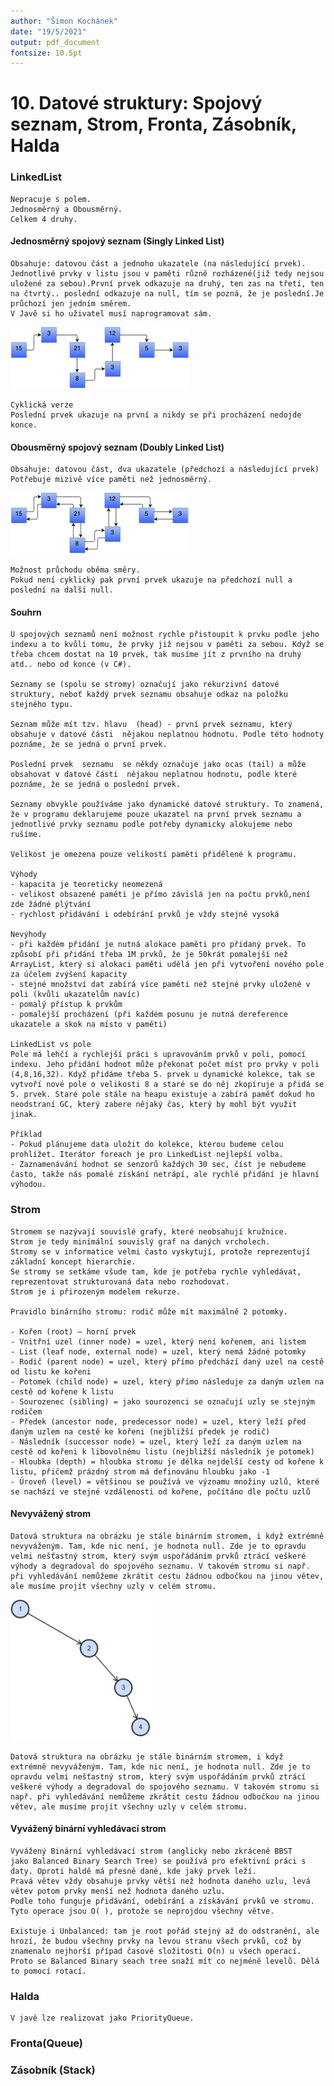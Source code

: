 ```yaml
---
author: "Šimon Kochánek"
date: "19/5/2021"
output: pdf_document
fontsize: 10.5pt
---
```


<style type="text/css">
  body{
    font-size: 10.5pt;
  }
</style>

# 10. Datové struktury: Spojový seznam, Strom, Fronta, Zásobník, Halda

### LinkedList

    Nepracuje s polem.
    Jednosměrný a Obousměrný.
    Celkem 4 druhy.

#### Jednosměrný spojový seznam (Singly Linked List)

    Obsahuje: datovou část a jednoho ukazatele (na následující prvek).
    Jednotlivé prvky v listu jsou v paměti různě rozházené(již tedy nejsou uložené za sebou).První prvek odkazuje na druhý, ten zas na třetí, ten na čtvrtý.. poslední odkazuje na null, tím se pozná, že je poslední.Je průchozí jen jedním směrem.
    V Javě si ho uživatel musí naprogramovat sám.

![](images/SinglyLinkedList.png)

    Cyklická verze
    Poslední prvek ukazuje na první a nikdy se při procházení nedojde konce.

#### Obousměrný spojový seznam (Doubly Linked List)

    Obsahuje: datovou část, dva ukazatele (předchozí a následující prvek)
    Potřebuje mizivě více paměti než jednosměrný.

![](images/DoublyLinkedList.png)

    Možnost průchodu oběma směry.
    Pokud není cyklický pak první prvek ukazuje na předchozí null a poslední na další null.

#### Souhrn

    U spojových seznamů není možnost rychle přistoupit k prvku podle jeho indexu a to kvůli tomu, že prvky již nejsou v paměti za sebou. Když se třeba chcem dostat na 10 prvek, tak musíme jít z prvního na druhý atd.. nebo od konce (v C#).

    Seznamy se (spolu se stromy) označují jako rekurzivní datové struktury, neboť každý prvek seznamu obsahuje odkaz na položku stejného typu.

    Seznam může mít tzv. hlavu  (head) - první prvek seznamu, který obsahuje v datové části  nějakou neplatnou hodnotu. Podle této hodnoty poznáme, že se jedná o první prvek.

    Poslední prvek  seznamu  se někdy označuje jako ocas (tail) a může obsahovat v datové části  nějakou neplatnou hodnotu, podle které poznáme, že se jedná o poslední prvek.

    Seznamy obvykle používáme jako dynamické datové struktury. To znamená, že v programu deklarujeme pouze ukazatel na první prvek seznamu a jednotlivé prvky seznamu podle potřeby dynamicky alokujeme nebo rušíme.

    Velikost je omezena pouze velikostí paměti přidělené k programu.

    Výhody
    - kapacita je teoreticky neomezená
    - velikost obsazené paměti je přímo závislá jen na počtu prvků,není zde žádné plýtvání
    - rychlost přidávání i odebírání prvků je vždy stejně vysoká
    
    Nevýhody
    - při každém přidání je nutná alokace paměti pro přidaný prvek. To způsobí při přidání třeba 1M prvků, že je 50krát pomalejší než ArrayList, který si alokaci paměti udělá jen při vytvoření nového pole za účelem zvýšení kapacity
    - stejné množství dat zabírá více paměti než stejné prvky uložené v poli (kvůli ukazatelům navíc)
    - pomalý přístup k prvkům
    - pomalejší procházení (při každém posunu je nutná dereference ukazatele a skok na místo v paměti)

    LinkedList vs pole
    Pole má lehčí a rychlejší práci s upravováním prvků v poli, pomocí indexu. Jeho přidání hodnot může překonat počet míst pro prvky v poli (4,8,16,32). Když přidáme třeba 5. prvek u dynamické kolekce, tak se vytvoří nové pole o velikosti 8 a staré se do něj zkopíruje a přidá se 5. prvek. Staré pole stále na heapu existuje a zabírá paměť dokud ho neodstraní GC, který zabere nějaký čas, který by mohl být využit jinak.

    Příklad
    - Pokud plánujeme data uložit do kolekce, kterou budeme celou prohlížet. Iterátor foreach je pro LinkedList nejlepší volba.
    - Zaznamenávání hodnot se senzorů každých 30 sec, číst je nebudeme často, takže nás pomalé získání netrápí, ale rychlé přidání je hlavní výhodou.

### Strom

    Stromem se nazývají souvislé grafy, které neobsahují kružnice.
    Strom je tedy minimální souvislý graf na daných vrcholech.
    Stromy se v informatice velmi často vyskytují, protože reprezentují základní koncept hierarchie.
    Se stromy se setkáme všude tam, kde je potřeba rychle vyhledávat, reprezentovat strukturovaná data nebo rozhodovat.
    Strom je i přirozeným modelem rekurze.

    Pravidlo binárního stromu: rodič může mít maximálně 2 potomky.

    - Kořen (root) – horní prvek
    - Vnitřní uzel (inner node) = uzel, který není kořenem, ani listem
    - List (leaf node, external node) = uzel, který nemá žádné potomky
    - Rodič (parent node) = uzel, který přímo předchází daný uzel na cestě od listu ke kořeni
    - Potomek (child node) = uzel, který přímo následuje za daným uzlem na cestě od kořene k listu
    - Sourozenec (sibling) = jako sourozenci se označují uzly se stejným rodičem
    - Předek (ancestor node, predecessor node) = uzel, který leží před daným uzlem na cestě ke kořeni (nejbližší předek je rodič)
    - Následník (successor node) = uzel, který leží za daným uzlem na cestě od kořeni k libovolnému listu (nejbližší následník je potomek)
    - Hloubka (depth) = hloubka stromu je délka nejdelší cesty od kořene k listu, přičemž prázdný strom má definovánu hloubku jako -1
    - Úroveň (level) = většinou se používá ve významu množiny uzlů, které se nachází ve stejné vzdálenosti od kořene, počítáno dle počtu uzlů

#### Nevyvážený strom

    Datová struktura na obrázku je stále binárním stromem, i když extrémně nevyváženým. Tam, kde nic není, je hodnota null. Zde je to opravdu velmi nešťastný strom, který svým uspořádáním prvků ztrácí veškeré výhody a degradoval do spojového seznamu. V takovém stromu si např. při vyhledávání nemůžeme zkrátit cestu žádnou odbočkou na jinou větev, ale musíme projít všechny uzly v celém stromu.

![](images/unbalancedTree.png)

    Datová struktura na obrázku je stále binárním stromem, i když extrémně nevyváženým. Tam, kde nic není, je hodnota null. Zde je to opravdu velmi nešťastný strom, který svým uspořádáním prvků ztrácí veškeré výhody a degradoval do spojového seznamu. V takovém stromu si např. při vyhledávání nemůžeme zkrátit cestu žádnou odbočkou na jinou větev, ale musíme projít všechny uzly v celém stromu.

#### Vyvážený binární vyhledávací strom

    Vyvážený Binární vyhledávací strom (anglicky nebo zkráceně BBST jako Balanced Binary Search Tree) se používá pro efektivní práci s daty. Oproti haldě má přesně dané, kde jaký prvek leží. 
    Pravá větev vždy obsahuje prvky větší než hodnota daného uzlu, levá větev potom prvky menší než hodnota daného uzlu.
    Podle toho funguje přidávání, odebírání a získávání prvků ve stromu.
    Tyto operace jsou O( ), protože se neprojdou všechny větve.

    Existuje i Unbalanced: tam je root pořád stejný až do odstranění, ale hrozí, že budou všechny prvky na levou stranu všech prvků, což by znamenalo nejhorší případ časové složitosti O(n) u všech operací.
    Proto se Balanced Binary seach tree snaží mít co nejméně levelů. Dělá to pomocí rotací.

### Halda

    V javě lze realizovat jako PriorityQueue.

### Fronta(Queue)

### Zásobník (Stack)





